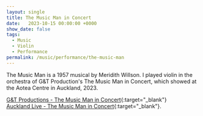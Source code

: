 ```yaml
---
layout: single
title: The Music Man in Concert
date:   2023-10-15 00:00:00 +0000
show_date: false
tags: 
  - Music
  - Violin
  - Performance
permalink: /music/performance/the-music-man
---
```


The Music Man is a 1957 musical by Meridith Willson. 
I played violin in the orchestra of G&T Production's The Music Man in Concert, which showed at the Aotea Centre in Auckland, 2023.

[G&T Productions - The Music Man in Concert][G&T Productions]{:target="_blank"}\
[Auckland Live - The Music Man in Concert][Auckland Live]{:target="_blank"}.

[G&T Productions]: https://www.gntproductions.co.nz/pastshows/musicman-2023
[Auckland Live]: https://www.aucklandlive.co.nz/show/the-music-man-in-concert